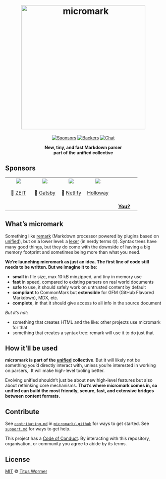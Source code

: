 <!--lint disable no-html-->

<h1 align="center">
  <img src="https://raw.githubusercontent.com/micromark/micromark/9c34547/logo.svg?sanitize=true" alt="micromark" width="400" />
</h1>

<p align="center">
  <a href="https://opencollective.com/unified"><img src="https://opencollective.com/unified/sponsors/badge.svg" alt="Sponsors"></a>
  <a href="https://opencollective.com/unified"><img src="https://opencollective.com/unified/backers/badge.svg" alt="Backers"></a>
  <a href="https://spectrum.chat/unified/micromark"><img src="https://img.shields.io/badge/chat-spectrum-7b16ff.svg" alt="Chat"></a>
</p>

<p align="center">
  <b>New, tiny, and fast Markdown parser <br> part of the unified collective</b>
</p>

## Sponsors

<table>
  <tr valign="top">
    <td width="20%" align="center">
      <a href="https://zeit.co"><img src="https://avatars1.githubusercontent.com/u/14985020?s=400&v=4"></a>
      <br><br>🥇
      <a href="https://zeit.co">ZEIT</a>
    </td>
    <td width="20%" align="center">
      <a href="https://www.gatsbyjs.org"><img src="https://avatars1.githubusercontent.com/u/12551863?s=400&v=4"></a>
      <br><br>🥇
      <a href="https://www.gatsbyjs.org">Gatsby</a>
    </td>
    <td width="20%" align="center">
      <a href="https://www.netlify.com"><img src="https://avatars1.githubusercontent.com/u/7892489?s=400&v=4"></a>
      <br><br>🥇
      <a href="https://www.netlify.com">Netlify</a>
    </td>
    <td width="20%" align="center">
      <a href="https://www.holloway.com"><img src="https://avatars1.githubusercontent.com/u/35904294?s=400&v=4"></a>
      <br><br>
      <a href="https://www.holloway.com">Holloway</a>
    </td>
    <td width="20%" align="center">
      <br><br><br><br>
      <a href="https://opencollective.com/unified"><strong>You?</strong>
    </td>
  </tr>
</table>

## What’s micromark

Something like [remark][] (Markdown processor powered by plugins based on
[unified][]), but on a lower level: a [lexer][] (in nerdy terms 🤓).
Syntax trees have many good things, but they do come with the downside of
having a big memory footprint and sometimes being more than what you need.

**We’re launching micromark as just an idea.
The first line of code still needs to be written.
But we imagine it to be**:

*   **small** in file size, max 10 kB minzipped, and tiny in memory use
*   **fast** in speed, compared to existing parsers on real world documents
*   **safe** to use, it should safely work on untrusted content by default
*   **compliant** to CommonMark but **extensible** for GFM (GitHub Flavored
    Markdown), MDX, etc.
*   **complete**, in that it should give access to all info in the source
    document

*But it’s not:*

*   something that creates HTML and the like: other projects use micromark for
    that
*   something that creates a syntax tree: remark will use it to do just that

## How it’ll be used

**micromark is part of the [unified][] collective**.
But it will likely not be something you’d directly interact with, unless
you’re interested in working on parsers,.
It will make high-level tooling better.

Evolving unified shouldn’t just be about new high-level features but also about
rethinking core mechanisms.
**That’s where micromark comes in, so unified can build the most friendly,
secure, fast, and extensive bridges between content formats.**

## Contribute

See [`contributing.md`][contributing] in [`micromark/.github`][health] for ways
to get started.
See [`support.md`][support] for ways to get help.

This project has a [Code of Conduct][coc].
By interacting with this repository, organisation, or community you agree to
abide by its terms.

## License

[MIT][license] © [Titus Wormer][author]

<!-- Definitions -->

[remark]: https://github.com/remarkjs/remark

[unified]: https://github.com/unifiedjs/unified

[lexer]: https://en.wikipedia.org/wiki/Lexical_analysis

[health]: https://github.com/micromark/.github

[contributing]: https://github.com/micromark/.github/blob/master/contributing.md

[support]: https://github.com/micromark/.github/blob/master/support.md

[coc]: https://github.com/micromark/.github/blob/master/code-of-conduct.md

[license]: license

[author]: https://wooorm.com
